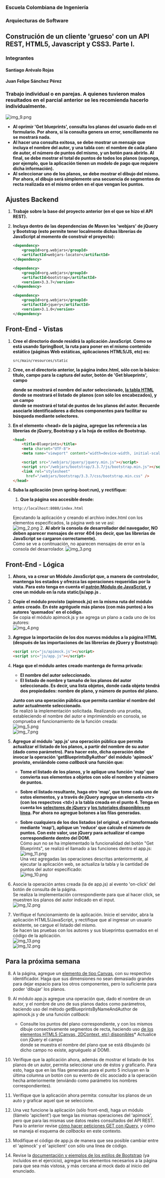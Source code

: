 ### Escuela Colombiana de Ingeniería
### Arquiecturas de Software

## Construción de un cliente 'grueso' con un API REST, HTML5, Javascript y CSS3. Parte I.




### Integrantes
#### Santiago Arévalo Rojas
#### Juan Felipe Sánchez Pérez

### Trabajo individual o en parejas. A quienes tuvieron malos resultados en el parcial anterior se les recomienda hacerlo individualmente.

![img_9.png](img_9.png)

* __Al oprimir 'Get blueprints', consulta los planos del usuario dado en el formulario. Por ahora, si la consulta genera un error, sencillamente no se mostrará nada.__
* __Al hacer una consulta exitosa, se debe mostrar un mensaje que incluya el nombre del autor, y una tabla con: el nombre de cada plano de autor, el número de puntos del mismo, y un botón para abrirlo. Al final, se debe mostrar el total de puntos de todos los planos (suponga, por ejemplo, que la aplicación tienen un modelo de pago que requiere dicha información).__
* __Al seleccionar uno de los planos, se debe mostrar el dibujo del mismo. Por ahora, el dibujo será simplemente una secuencia de segmentos de recta realizada en el mismo orden en el que vengan los puntos.__


## Ajustes Backend

1. __Trabaje sobre la base del proyecto anterior (en el que se hizo el API REST).__ 
2. __Incluya dentro de las dependencias de Maven los 'webjars' de jQuery y Bootstrap (esto permite tener localmente dichas librerías de JavaScript al momento de construír el proyecto):__  

    ```xml
    <dependency>
        <groupId>org.webjars</groupId>
        <artifactId>webjars-locator</artifactId>
    </dependency>

    <dependency>
        <groupId>org.webjars</groupId>
        <artifactId>bootstrap</artifactId>
        <version>3.3.7</version>
    </dependency>

    <dependency>
        <groupId>org.webjars</groupId>
        <artifactId>jquery</artifactId>
        <version>3.1.0</version>
    </dependency>                

    ```

## Front-End - Vistas

1. __Cree el directorio donde residirá la aplicación JavaScript. Como se está usando SpringBoot, la ruta para poner en el mismo contenido estático (páginas Web estáticas, aplicaciones HTML5/JS, etc) es:__

    ```
    src/main/resources/static
    ```

4. __Cree, en el directorio anterior, la página index.html, sólo con lo básico: título, campo para la captura del autor, botón de 'Get blueprints', campo <div> donde se mostrará el nombre del autor seleccionado, [la tabla HTML](https://www.w3schools.com/html/html_tables.asp) donde se mostrará el listado de planos (con sólo los encabezados), y un campo <div> donde se mostrará el total de puntos de los planos del autor. Recuerde asociarle identificadores a dichos componentes para facilitar su búsqueda mediante selectores.__

5. __En el elemento \<head\> de la página, agregue las referencia a las librerías de jQuery, Bootstrap y a la hoja de estilos de Bootstrap.__
    ```html
    <head>
        <title>Blueprints</title>
        <meta charset="UTF-8">
        <meta name="viewport" content="width=device-width, initial-scale=1.0">

        <script src="/webjars/jquery/jquery.min.js"></script>
        <script src="/webjars/bootstrap/3.3.7/js/bootstrap.min.js"></script>
        <link rel="stylesheet"
          href="/webjars/bootstrap/3.3.7/css/bootstrap.min.css" />
    </head>
    ```


5. __Suba la aplicación (mvn spring-boot:run), y rectifique:__
	1. __Que la página sea accesible desde:__
    ```
    http://localhost:8080/index.html
    ```
   Ejecutando la aplicación y creando el archivo index.html con los elementos especificados, la página web se ve así:  
	![img_2.png](img_2.png)
	2. __Al abrir la consola de desarrollador del navegador, NO deben aparecer mensajes de error 404 (es decir, que las librerías de JavaScript se cargaron correctamente).__  
   Como se ve a conitnuación, no aparecen mensajes de error en la consola del desarrolador.
   ![img_3.png](img_3.png)

## Front-End - Lógica

1. __Ahora, va a crear un Módulo JavaScript que, a manera de controlador, mantenga los estados y ofrezca las operaciones requeridas por la vista. Para esto tenga en cuenta el [patrón Módulo de JavaScript](https://toddmotto.com/mastering-the-module-pattern/), y cree un módulo en la ruta static/js/app.js .__

2. __Copie el módulo provisto (apimock.js) en la misma ruta del módulo antes creado. En éste agréguele más planos (con más puntos) a los autores 'quemados' en el código.__  
    Se copia el módulo apimock.js y se agrega un plano a cada uno de los autores:  
    ![img_4.png](img_4.png)  


3. __Agregue la importación de los dos nuevos módulos a la página HTML (después de las importaciones de las librerías de jQuery y Bootstrap):__
    ```html
    <script src="js/apimock.js"></script>
    <script src="js/app.js"></script>
    ```

3. __Haga que el módulo antes creado mantenga de forma privada:__
	* __El nombre del autor seleccionado.__
	* __El listado de nombre y tamaño de los planos del autor seleccionado. Es decir, una lista objetos, donde cada objeto tendrá dos propiedades: nombre de plano, y número de puntos del plano.__  

   __Junto con una operación pública que permita cambiar el nombre del autor actualmente seleccionado.__  
    Se realizó la implementación solicitada. Realizando una prueba, estableciendo el nombre del autor e imprimiendolo en consola, se comprueba el funcionamiento de la función creada:  
    ![img_5.png](img_5.png)  
    ![img_7.png](img_7.png)  

4. __Agregue al módulo 'app.js' una operación pública que permita actualizar el listado de los planos, a partir del nombre de su autor (dado como parámetro). Para hacer esto, dicha operación debe invocar la operación 'getBlueprintsByAuthor' del módulo 'apimock' provisto, enviándole como _callback_ una función que:__  

	* __Tome el listado de los planos, y le aplique una función 'map' que convierta sus elementos a objetos con sólo el nombre y el número de puntos.__

	* __Sobre el listado resultante, haga otro 'map', que tome cada uno de estos elementos, y a través de jQuery agregue un elemento \<tr\> (con los respectvos \<td\>) a la tabla creada en el punto 4. Tenga en cuenta los [selectores de jQuery](https://www.w3schools.com/JQuery/jquery_ref_selectors.asp) y [los tutoriales disponibles en línea](https://www.tutorialrepublic.com/codelab.php?topic=faq&file=jquery-append-and-remove-table-row-dynamically). Por ahora no agregue botones a las filas generadas.__

	* __Sobre cualquiera de los dos listados (el original, o el transformado mediante 'map'), aplique un 'reduce' que calcule el número de puntos. Con este valor, use jQuery para actualizar el campo correspondiente dentro del DOM.__  
    Cómo aun no se ha implementado la funcionalidad del botón "Get Blueprints", se realizó el llamado a las funciones dentro el app.js:  
   ![img_11.png](img_11.png)  
   Una vez agregadas las operaciones descritas anteriormente, al ejecutar la aplicación web, se actualiza la tabla y la cantidad de puntos del autor especificado:  
   ![img_10.png](img_10.png)
    

5. Asocie la operación antes creada (la de app.js) al evento 'on-click' del botón de consulta de la página.  
Se realiza la implementación correspondiente para que al hacer click, se muestren los planos del autor indicado en el input.  
![img_12.png](img_12.png)  

6. Verifique el funcionamiento de la aplicación. Inicie el servidor, abra la aplicación HTML5/JavaScript, y rectifique que al ingresar un usuario existente, se cargue el listado del mismo.  
Se hacen las pruebas con los autores y sus blueprintss quemados en el código de la aplicación.  
![img_13.png](img_13.png)  
![img_12.png](img_12.png)  

## Para la próxima semana

8. A la página, agregue un [elemento de tipo Canvas](https://www.w3schools.com/html/html5_canvas.asp), con su respectivo identificador. Haga que sus dimensiones no sean demasiado grandes para dejar espacio para los otros componentes, pero lo suficiente para poder 'dibujar' los planos.

9. Al módulo app.js agregue una operación que, dado el nombre de un autor, y el nombre de uno de sus planos dados como parámetros, haciendo uso del método getBlueprintsByNameAndAuthor de apimock.js y de una función _callback_:
	* Consulte los puntos del plano correspondiente, y con los mismos dibuje consectivamente segmentos de recta, haciendo uso [de los elementos HTML5 (Canvas, 2DContext, etc) disponibles](https://www.w3schools.com/html/tryit.asp?filename=tryhtml5_canvas_tut_path)* Actualice con jQuery el campo <div> donde se muestra el nombre del plano que se está dibujando (si dicho campo no existe, agruéguelo al DOM).

10. Verifique que la aplicación ahora, además de mostrar el listado de los planos de un autor, permita seleccionar uno de éstos y graficarlo. Para esto, haga que en las filas generadas para el punto 5 incluyan en la última columna un botón con su evento de clic asociado a la operación hecha anteriormente (enviándo como parámetro los nombres correspondientes).

11. Verifique que la aplicación ahora permita: consultar los planos de un auto y graficar aquel que se seleccione.

12. Una vez funcione la aplicación (sólo front-end), haga un módulo (llámelo 'apiclient') que tenga las mismas operaciones del 'apimock', pero que para las mismas use datos reales consultados del API REST. Para lo anterior revise [cómo hacer peticiones GET con jQuery](https://api.jquery.com/jquery.get/), y cómo se maneja el esquema de _callbacks_ en este contexto.

13. Modifique el código de app.js de manera que sea posible cambiar entre el 'apimock' y el 'apiclient' con sólo una línea de código.

14. Revise la [documentación y ejemplos de los estilos de Bootstrap](https://v4-alpha.getbootstrap.com/examples/) (ya incluidos en el ejercicio), agregue los elementos necesarios a la página para que sea más vistosa, y más cercana al mock dado al inicio del enunciado.